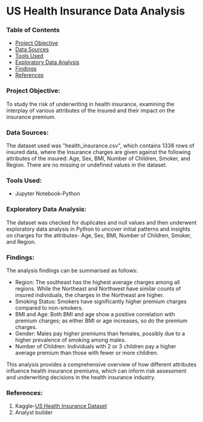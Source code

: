 # US Health Insurance Data Analysis

### Table of Contents

- [Project Objective](#project-objective)
- [Data Sources](#data-sources)
- [Tools Used](#tools-used)
- [Exploratory Data Analysis](#exploratory-data-analysis)
- [Findings](#findings)
- [References](#references)

### Project Objective: 

To study the risk of underwriting in health insurance, examining the interplay of various attributes of the insured and their impact on the insurance premium.

### Data Sources:

The dataset used was "health_insurance.csv", which contains 1338 rows of insured data, where the Insurance charges are given against the following attributes of the insured: Age, Sex, BMI, Number of Children, Smoker, and Region. There are no missing or undefined values in the dataset.

### Tools Used:

- Jupyter Notebook-Python 

### Exploratory Data Analysis: 

The dataset was checked for duplicates and null values and then underwent exploratory data analysis in Python to uncover initial patterns and insights on charges for the attributes- Age, Sex, BMI, Number of Children, Smoker, and Region.
   
### Findings:

The analysis findings can be summarised as follows:
-  Region: The southeast has the highest average charges among all regions. While the Northeast and Northwest have similar counts of insured individuals, the charges in the Northeast are higher.
-  Smoking Status: Smokers have significantly higher premium charges compared to non-smokers.
-  BMI and Age: Both BMI and age show a positive correlation with premium charges; as either BMI or age increases, so do the premium charges.
-  Gender: Males pay higher premiums than females, possibly due to a higher prevalence of smoking among males.
-  Number of Children: Individuals with 2 or 3 children pay a higher average premium than those with fewer or more children.

This analysis provides a comprehensive overview of how different attributes influence health insurance premiums, which can inform risk assessment and underwriting decisions in the health insurance industry.

### References:

1. Kaggle-[US Health Insurance Dataset](https://www.kaggle.com/datasets/teertha/ushealthinsurancedataset/data)
2.  Analyst builder
